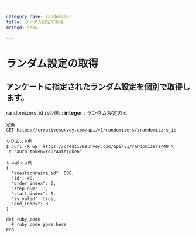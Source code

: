 ```yaml
---

category_name: randomizer
title: ランダム設定の取得
method: show

---
```


# ランダム設定の取得

## アンケートに指定されたランダム設定を個別で取得します。

randomizers_id _(必須)_:
: __integer__
: ランダム設定のid

~~~
定義
GET https://creativesurvey.com/api/v1/randomizers/:randomizers_id

リクエスト例
$ curl -X GET https://creativesurvey.com/api/v1/randomizers/40 \
-d "auth_token=YourAuthToken"

レスポンス例
{
  "questionnaire_id": 508,
  "id": 40,
  "order_index": 0,
  "step_num": 1,
  "start_index": 0,
  "is_valid": true,
  "end_index": 3
}

~~~

~~~
def ruby_code
  # ruby code goes here
end
~~~

